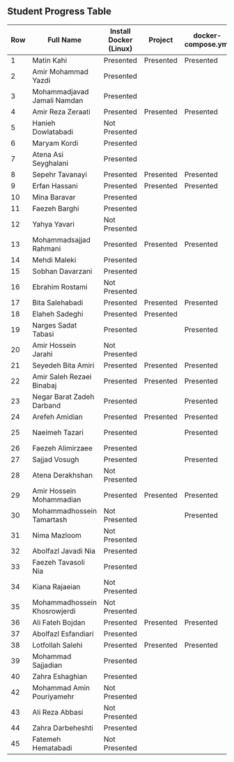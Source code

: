 
## Student Progress Table

| Row | Full Name                    | Install Docker (Linux)       | Project     | docker-compose.yml       | Dockerfile     | Postman          | Subject    |
|-----|------------------------------|------------------------------|-------------|--------------------------|----------------|------------------|------------|
| 1   | Matin Kahi                   | Presented                    | Presented   |  Presented               |  Presented     | Presented        |  پروژه قدیمی  |
| 2   | Amir Mohammad Yazdi          | Presented                    |             |                          |                |                  |            |
| 3   | Mohammadjavad Jamali Namdan  | Presented                    |             |                          |                |                  |            |
| 4   | Amir Reza Zeraati            | Presented                    | Presented   | Presented                | Presented      | Presented        | Game (Django) |
| 5   | Hanieh Dowlatabadi           | Not Presented                |             |                          |                |                  |            |
| 6   | Maryam Kordi                 | Presented                    |             |                          |                |                  |            |
| 7   | Atena Asi Seyghalani         | Presented                    |             |                          |                |                  |            |
| 8   | Sepehr Tavanayi              | Presented                    |Presented    | Presented                |  Presented     |  Presented       | Scan (Django)  |
| 9   | Erfan Hassani                | Presented                    | Presented   | Presented                |  Presented     |  Presented       | Book (Django) |
| 10  | Mina Baravar                 | Presented                    |             |                          |                |                  |            |
| 11  | Faezeh Barghi                 | Presented                    |             |                          |                |                  |            |
| 12  | Yahya Yavari                 | Not Presented                |             |                          |                |                  |            |
| 13  | Mohammadsajjad Rahmani       | Presented                    | Presented   | Presented                |  Presented     | Presented        | Electronics (Django) |
| 14  | Mehdi Maleki                 | Presented                    |             |                          |                |                  |            |
| 15  | Sobhan Davarzani             | Presented                    |             |                          |                |                  |            |
| 16  | Ebrahim Rostami              | Not Presented                |             |                          |                |                  |            |
| 17  | Bita Salehabadi              | Presented                    |Presented    |Presented                 |Presented       |Presented         |Flower (Django)    |
| 18  | Elaheh Sadeghi               | Presented                    |Presented    |                          | Presented      | Presented        | (Django)   |
| 19  | Narges Sadat Tabasi          | Presented                    |             |Presented                 |Presented       |                  | Food (Django) |
| 20  | Amir Hossein Jarahi          | Not Presented                |             |                          |                |                  |            |
| 21  | Seyedeh Bita Amiri           | Presented                    | Presented   | Presented                | Presented      |  Presented       | Mobile (Django) |
| 22  | Amir Saleh Rezaei Binabaj    | Presented                    | Presented   | Presented                |Presented       |Presented         | Food (Node js)   |
| 23  | Negar Barat Zadeh Darband    | Presented                    |             |Presented                 |Presented       |                  | (Front)    |
| 24  | Arefeh Amidian               | Presented                    |Presented    | Presented                |Presented       |Presented         | Task (Django)  |
| 25  | Naeimeh Tazari               | Presented                    |             | Presented                |Presented       |                  | Marketing campaign(Django) |
| 26  | Faezeh Alimirzaee            | Presented                    |             |                          |                |                  |            |
| 27  | Sajjad Vosugh                | Presented                    |             | Presented                | Presented      |                  | (Django)   |
| 28  | Atena Derakhshan             | Not Presented                |             |                          |                |                  |            |
| 29  | Amir Hossein Mohammadian     | Presented                    |Presented    | Presented                |Presented       |Presented         | language(Node js)|
| 30  | Mohammadhossein Tamartash    | Not Presented                |             | Presented                |                |                  |            |
| 31  | Nima Mazloom                 | Not Presented                |             |                          |                |                  |            |
| 32  | Abolfazl Javadi Nia          | Presented                    |             |                          |                |                  |            |
| 33  | Faezeh Tavasoli Nia          | Presented                    |             |                          |                |                  |            |
| 34  | Kiana Rajaeian               | Not Presented                |             |                          |                |                  |            |
| 35  | Mohammadhossein Khosrowjerdi | Not Presented                |             |                          |                |                  |            |
| 36  | Ali Fateh Bojdan             | Presented                    |Presented    |Presented                 |Presented       |Presented         |Car (Django)  |
| 37  | Abolfazl Esfandiari          | Presented                    |             |                          |                |                  |            |
| 38  | Lotfollah Salehi             | Presented                    |Presented    |Presented                 |Presented       |Presented         | Game (Node js)           |
| 39  | Mohammad Sajjadian           | Presented                    |             |                          |                |                  |            |
| 40  | Zahra Eshaghian              | Presented                    |             |                          |                |                  |            |
| 42  | Mohammad Amin Pouriyamehr    | Not Presented                |             |                          |                |                  |            |
| 43  | Ali Reza Abbasi              | Not Presented                |             |                          |                |                  |            |
| 44  | Zahra Darbeheshti            | Presented                    |             |                          |                |                  |            |
| 45  | Fatemeh Hematabadi           | Not Presented                |             |                          |                |                  |            |
